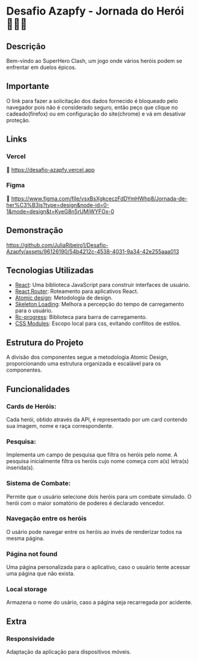 # Desafio Azapfy - Jornada do Herói 🦸‍♀️💪

## Descrição 

Bem-vindo ao SuperHero Clash, um jogo onde vários heróis podem se enfrentar em duelos épicos.

## Importante 
O link para fazer a solicitação dos dados fornecido é bloqueado pelo navegador pois não é considerado seguro, então peço que clique no cadeado(firefox) ou em configuração do site(chrome) e vá em desativar proteção.

## Links

### Vercel
🔗 https://desafio-azapfy.vercel.app
### Figma
🔗 https://www.figma.com/file/vsxBsXgkceczFdDYmHWhp8/Jornada-de-her%C3%B3is?type=design&node-id=0-1&mode=design&t=KyeG8n5rUMjWYFOx-0 
## Demonstração
https://github.com/JuliaRibeiro1/Desafio-Azapfy/assets/96126190/54b4212c-4538-4031-9a34-42e255aaa013


## Tecnologias Utilizadas 

- [React](https://reactjs.org/): Uma biblioteca JavaScript para construir interfaces de usuário.
- [React Router](https://reactrouter.com/): Roteamento para aplicativos React.
- [Atomic design](https://atomicdesign.bradfrost.com/): Metodologia de design.
- [Skeleton Loading](https://www.nngroup.com/articles/skeleton-screens/): Melhora a percepção do tempo de carregamento para o usuário.
- [Rc-progress](https://www.npmjs.com/package/rc-progress?activeTab=readme): Biblioteca para barra de carregamento.
- [CSS Modules](https://www.w3schools.com/react/react_es6_modules.asp): Escopo local para css, evitando conflitos de estilos.


## Estrutura do Projeto

A divisão dos componentes segue a metodologia Atomic Design, proporcionando uma estrutura organizada e escalável para os componentes.

## Funcionalidades

### Cards de Heróis:
Cada herói, obtido através da API, é representado por um card contendo sua imagem, nome e raça correspondente.
### Pesquisa:
Implementa um campo de pesquisa que filtra os heróis pelo nome. A pesquisa inicialmente filtra os heróis cujo nome começa com a(s) letra(s) inserida(s).
### Sistema de Combate:
Permite que o usuário selecione dois heróis para um combate simulado. O herói com o maior somatório de poderes é declarado vencedor.
### Navegação entre os heróis
O usário pode navegar entre os heróis ao invés de renderizar todos na mesma página.
### Página not found 
Uma página personalizada para o aplicativo, caso o usuário tente acessar uma página que não exista.
### Local storage
Armazena o nome do usário, caso a página seja recarregada por acidente.


## Extra
### Responsividade
 Adaptação da aplicação para dispositivos móveis.

